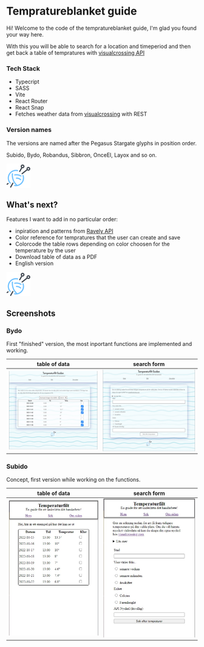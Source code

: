# Tempratureblanket guide 
Hi! Welcome to the code of the tempratureblanket guide, I'm glad you found your way here.

With this you will be able to search for a location and timeperiod and then get back a table of tempratures with [visualcrossing API](https://www.visualcrossing.com/weather/weather-data-services)

### Tech Stack 
- Typecript
- SASS
- Vite
- React Router
- React Snap
- Fetches weather data from [visualcrossing](https://www.visualcrossing.com/weather/weather-data-services) with REST

### Version names 
The versions are named after the Pegasus Stargate glyphs in position order. 

Subido, Bydo, Robandus, Sibbron, OnceEl, Layox and so on.

![yarn](./src/assets/yarn.png)

## What's next?
Features I want to add in no particular order:
- inpiration and patterns from [Ravely API](https://www.ravelry.com/groups/ravelry-api)
- Color reference for tempratures that the user can create and save
- Colorcode the table rows depending on color choosen for the temperature by the user
- Download table of data as a PDF
- English version

![yarn](./src/assets/yarn.png)

## Screenshots

### Bydo
First "finished" version, the most inportant functions are implemented and working.

table of data | search form
:------------:|:-----------:
![](./src/assets/screenshots/bydo1.jpg) | ![](./src/assets/screenshots/bydo2.jpg)

### Subido
Concept, first version while working on the functions.

table of data | search form
:------------:|:-----------:
![](./src/assets/screenshots/subido1.png) | ![](./src/assets/screenshots/subido2.png)
